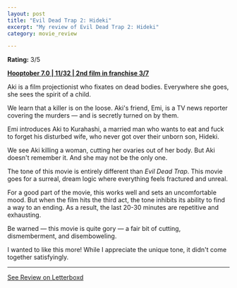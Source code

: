 ```yaml
---
layout: post
title: "Evil Dead Trap 2: Hideki"
excerpt: "My review of Evil Dead Trap 2: Hideki"
category: movie_review

---
```


**Rating:** 3/5

<b><a href="https://boxd.it/pOK5i/detail" rel="nofollow">Hooptober 7.0 | 11/32 | 2nd film in franchise 3/7</a></b>

Aki is a film projectionist who fixates on dead bodies. Everywhere she goes, she sees the spirit of a child.

We learn that a killer is on the loose. Aki's friend, Emi, is a TV news reporter covering the murders — and is secretly turned on by them.

Emi introduces Aki to Kurahashi, a married man who wants to eat and fuck to forget his disturbed wife, who never got over their unborn son, Hideki.

We see Aki killing a woman, cutting her ovaries out of her body. But Aki doesn't remember it. And she may not be the only one.

The tone of this movie is entirely different than <i>Evil Dead Trap</i>. This movie goes for a surreal, dream logic where everything feels fractured and unreal.

For a good part of the movie, this works well and sets an uncomfortable mood. But when the film hits the third act, the tone inhibits its ability to find a way to an ending. As a result, the last 20-30 minutes are repetitive and exhausting.

Be warned — this movie is quite gory — a fair bit of cutting, dismemberment, and disemboweling.

I wanted to like this more! While I appreciate the unique tone, it didn't come together satisfyingly.

<hr>

[See Review on Letterboxd](https://boxd.it/5OyYV5)
